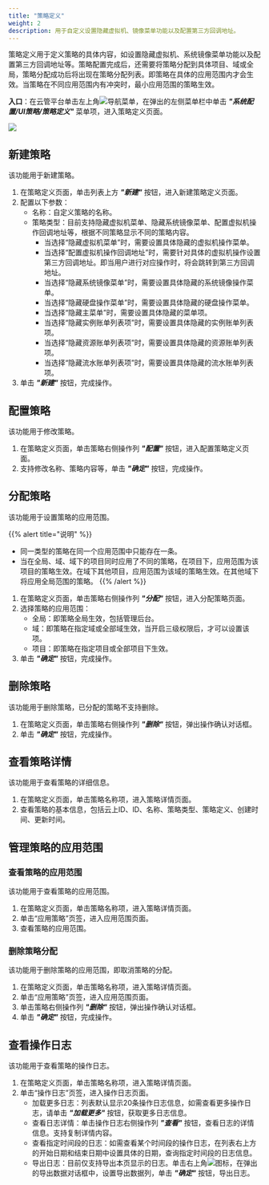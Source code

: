 ```yaml
---
title: "策略定义"
weight: 2
description: 用于自定义设置隐藏虚拟机、镜像菜单功能以及配置第三方回调地址。
---
```


策略定义用于定义策略的具体内容，如设置隐藏虚拟机、系统镜像菜单功能以及配置第三方回调地址等。策略配置完成后，还需要将策略分配到具体项目、域或全局，策略分配成功后将出现在策略分配列表。即策略在具体的应用范围内才会生效。当策略在不同应用范围内有冲突时，最小应用范围的策略生效。

**入口**：在云管平台单击左上角![](../../../images/intro/nav.png)导航菜单，在弹出的左侧菜单栏中单击 **_"系统配置/UI策略/策略定义"_** 菜单项，进入策略定义页面。

![](../../../images/system/strategydefinition.png)

## 新建策略

该功能用于新建策略。

1. 在策略定义页面，单击列表上方 **_"新建"_** 按钮，进入新建策略定义页面。
2. 配置以下参数：
    - 名称：自定义策略的名称。
    - 策略类型：目前支持隐藏虚拟机菜单、隐藏系统镜像菜单、配置虚拟机操作回调地址等，根据不同策略显示不同的策略内容。
        - 当选择“隐藏虚拟机菜单”时，需要设置具体隐藏的虚拟机操作菜单。
        - 当选择“配置虚拟机操作回调地址”时，需要针对具体的虚拟机操作设置第三方回调地址。即当用户进行对应操作时，将会跳转到第三方回调地址。
        - 当选择“隐藏系统镜像菜单”时，需要设置具体隐藏的系统镜像操作菜单。
        - 当选择“隐藏硬盘操作菜单”时，需要设置具体隐藏的硬盘操作菜单。
        - 当选择“隐藏主菜单”时，需要设置具体隐藏的菜单项。
        - 当选择“隐藏实例账单列表项”时，需要设置具体隐藏的实例账单列表项。
        - 当选择“隐藏资源账单列表项”时，需要设置具体隐藏的资源账单列表项。
        - 当选择“隐藏流水账单列表项”时，需要设置具体隐藏的流水账单列表项。
3. 单击 **_"新建"_** 按钮，完成操作。

## 配置策略

该功能用于修改策略。

1. 在策略定义页面，单击策略右侧操作列 **_"配置"_** 按钮，进入配置策略定义页面。
2. 支持修改名称、策略内容等，单击 **_"确定"_** 按钮，完成操作。

## 分配策略

该功能用于设置策略的应用范围。

{{% alert title="说明" %}}
- 同一类型的策略在同一个应用范围中只能存在一条。
- 当在全局、域、域下的项目同时应用了不同的策略，在项目下，应用范围为该项目的策略生效。在域下其他项目，应用范围为该域的策略生效。在其他域下将应用全局范围的策略。
{{% /alert %}}

1. 在策略定义页面，单击策略右侧操作列 **_"分配"_** 按钮，进入分配策略页面。
2. 选择策略的应用范围：
    - 全局：即策略全局生效，包括管理后台。
    - 域：即策略在指定域或全部域生效，当开启三级权限后，才可以设置该项。
    - 项目：即策略在指定项目或全部项目下生效。
3. 单击 **_"确定"_** 按钮，完成操作。

## 删除策略

该功能用于删除策略，已分配的策略不支持删除。

1. 在策略定义页面，单击策略右侧操作列 **_"删除"_** 按钮，弹出操作确认对话框。
2. 单击 **_"确定"_** 按钮，完成操作。

## 查看策略详情

该功能用于查看策略的详细信息。

1. 在策略定义页面，单击策略名称项，进入策略详情页面。
2. 查看策略的基本信息，包括云上ID、ID、名称、策略类型、策略定义、创建时间、更新时间。

## 管理策略的应用范围

### 查看策略的应用范围

该功能用于查看策略的应用范围。

1. 在策略定义页面，单击策略名称项，进入策略详情页面。
2. 单击“应用策略”页签，进入应用范围页面。
3. 查看策略的应用范围。

### 删除策略分配

该功能用于删除策略的应用范围，即取消策略的分配。

1. 在策略定义页面，单击策略名称项，进入策略详情页面。
2. 单击“应用策略”页签，进入应用范围页面。
3. 单击策略右侧操作列 **_"删除"_** 按钮，弹出操作确认对话框。
4. 单击 **_"确定"_** 按钮，完成操作。

## 查看操作日志

该功能用于查看策略的操作日志。

1. 在策略定义页面，单击策略名称项，进入策略详情页面。
2. 单击“操作日志”页签，进入操作日志页面。
    - 加载更多日志：列表默认显示20条操作日志信息，如需查看更多操作日志，请单击 **_"加载更多"_** 按钮，获取更多日志信息。
    - 查看日志详情：单击操作日志右侧操作列 **_"查看"_** 按钮，查看日志的详情信息。支持复制详情内容。
    - 查看指定时间段的日志：如需查看某个时间段的操作日志，在列表右上方的开始日期和结束日期中设置具体的日期，查询指定时间段的日志信息。
    - 导出日志：目前仅支持导出本页显示的日志。单击右上角![](../../../images/system/download.png)图标，在弹出的导出数据对话框中，设置导出数据列，单击 **_"确定"_** 按钮，导出日志。
